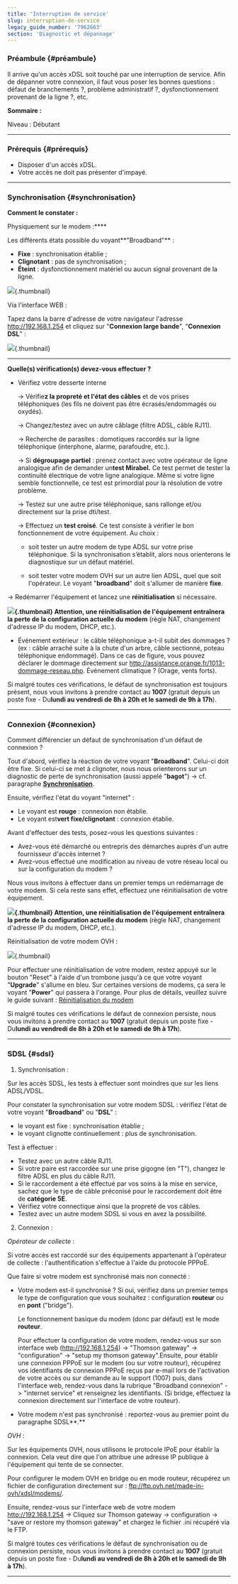 ```yaml
---
title: 'Interruption de service'
slug: interruption-de-service
legacy_guide_number: '7962663'
section: 'Diagnostic et dépannage'
---
```


### Préambule {#préambule}

Il arrive qu'un accès xDSL soit touché par une interruption de service. Afin de dépanner votre connexion, il faut vous poser les bonnes questions : défaut de branchements ?, problème administratif ?, dysfonctionnement provenant de la ligne ?, etc.

**Sommaire :**

Niveau : Débutant

------------------------------------------------------------------------

### Prérequis {#prérequis}

-   Disposer d'un accès xDSL.
-   Votre accès ne doit pas présenter d'impayé.

------------------------------------------------------------------------

### Synchronisation {#synchronisation}

**Comment le constater :**

Physiquement sur le modem :****

Les différents états possible du voyant**"Broadband"** :

-   **Fixe** : synchronisation établie ;
-   **Clignotant** : pas de synchronisation ;
-   **Éteint** : dysfonctionnement matériel ou aucun signal provenant de la ligne.

![](images/broaband.png){.thumbnail}

Via l'interface WEB :

Tapez dans la barre d'adresse de votre navigateur l'adresse <http://192.168.1.254> et cliquez sur "**Connexion large bande**", "**Connexion DSL**" :

![](images/interfacewebsynchro.png){.thumbnail}

------------------------------------------------------------------------

**Quelle(s) vérification(s) devez-vous effectuer ?**

-   Vérifiez votre desserte interne

    → Vérifie**z la propreté et l'état des câbles** et de vos prises téléphoniques (les fils ne doivent pas être écrasés/endommagés ou oxydés).

    → Changez/testez avec un autre câblage (filtre ADSL, câble RJ11).

    → Recherche de parasites : domotiques raccordés sur la ligne téléphonique (interphone, alarme, parafoudre, etc.).

    → Si **dégroupage partiel** : prenez contact avec votre opérateur de ligne analogique afin de demander un**test Mirabel.** Ce test permet de tester la continuité électrique de votre ligne analogique. Même si votre ligne semble fonctionnelle, ce test est primordial pour la résolution de votre problème.

    → Testez sur une autre prise téléphonique, sans rallonge et/ou directement sur la prise dti/test.

    → Effectuez un **test croisé**. Ce test consiste à vérifier le bon fonctionnement de votre équipement. Au choix :

    -   soit tester un autre modem de type ADSL sur votre prise téléphonique. Si la synchronisation s’établit, alors nous orienterons le diagnostique sur un défaut matériel.

    -   soit tester votre modem OVH sur un autre lien ADSL, quel que soit l'opérateur. Le voyant "**broadband**" doit s'allumer de manière **fixe**.

→ Redémarrer l'équipement et lancez une **réinitialisation** si nécessaire.

**![](images/warning.png){.thumbnail} Attention, une réinitialisation de l'équipement entraînera la perte de la configuration actuelle du modem** (règle NAT, changement d'adresse IP du modem, DHCP, etc.).

-   Événement extérieur : le câble téléphonique a-t-il subit des dommages ? (ex : câble arraché suite à la chute d'un arbre, câble sectionné, poteau téléphonique endommagé). Dans ce cas de figure, vous pouvez déclarer le dommage directement sur <http://assistance.orange.fr/1013-dommage-reseau.php>. Événement climatique ? (Orage, vents forts).

Si malgré toutes ces vérifications, le défaut de synchronisation est toujours présent, nous vous invitons à prendre contact au **1007** (gratuit depuis un poste fixe - Du**lundi au vendredi de 8h à 20h et le samedi de 9h à 17h**).

------------------------------------------------------------------------

### Connexion {#connexion}

Comment différencier un défaut de synchronisation d'un défaut de connexion ?

Tout d'abord, vérifiez la réaction de votre voyant "**Broadband**". Celui-ci doit être fixe. Si celui-ci se met à clignoter, nous nous orienterons sur un diagnostic de perte de synchronisation (aussi appelé "**bagot**") → cf. paragraphe [**Synchronisation**](#Interruptiondeservice-synchro).

Ensuite, vérifiez l'état du voyant "internet" :

-   Le voyant est **rouge** : connexion non établie.
-   Le voyant est**vert fixe/clignotant** : connexion établie.

Avant d'effectuer des tests, posez-vous les questions suivantes :

-   Avez-vous été démarché ou entrepris des démarches auprès d'un autre fournisseur d'accès internet ?
-   Avez-vous effectué une modification au niveau de votre réseau local ou sur la configuration du modem ?

Nous vous invitons à effectuer dans un premier temps un redémarrage de votre modem. Si cela reste sans effet, effectuez une réinitialisation de votre équipement.

**![](images/warning.png){.thumbnail} Attention, une réinitialisation de l'équipement entraînera la perte de la configuration actuelle du modem** (règle NAT, changement d'adresse IP du modem, DHCP, etc.).

Réinitialisation de votre modem OVH :

![](images/TG788vnreset.png){.thumbnail}

Pour effectuer une réinitialisation de votre modem, restez appuyé sur le bouton "Reset" à l'aide d'un trombone jusqu'à ce que votre voyant "**Upgrade**" s'allume en bleu. Sur certaines versions de modems, ça sera le voyant "**Power**" qui passera à l'orange. Pour plus de détails, veuillez suivre le guide suivant : [Réinitialisation du modem]({legacy}18121042)

Si malgré toutes ces vérifications le défaut de connexion persiste, nous vous invitons à prendre contact au **1007** (gratuit depuis un poste fixe - Du**lundi au vendredi de 8h à 20h et le samedi de 9h à 17h**).

------------------------------------------------------------------------

### SDSL {#sdsl}

1) Synchronisation :

Sur les accès SDSL, les tests à effectuer sont moindres que sur les liens ADSL/VDSL.

Pour constater la synchronisation sur votre modem SDSL : vérifiez l'état de votre voyant "**Broadband**" ou "**DSL**" :

-   le voyant est fixe : synchronisation établie ;
-   le voyant clignotte continuellement : plus de synchronisation.

Test à effectuer :

-   Testez avec un autre câble RJ11.
-   Si votre paire est raccordée sur une prise gigogne (en "T"), changez le filtre ADSL en plus du câble RJ11.
-   Si le raccordement a été effectué par vos soins à la mise en service, sachez que le type de câble préconisé pour le raccordement doit être de **catégorie 5E**.
-   Vérifiez votre connectique ainsi que la propreté de vos câbles.
-   Testez avec un autre modem SDSL si vous en avez la possibilité.

2) Connexion :

*Opérateur de collecte* :

Si votre accès est raccordé sur des équipements appartenant à l'opérateur de collecte : l'authentification s'effectue à l'aide du protocole PPPoE.

Que faire si votre modem est synchronisé mais non connecté :

-   Votre modem est-il synchronisé ? Si oui, vérifiez dans un premier temps le type de configuration que vous souhaitez : configuration **routeur** ou en **pont** ("bridge").

    Le fonctionnement basique du modem (donc par défaut) est le mode **routeur**.

    Pour effectuer la configuration de votre modem, rendez-vous sur son interface web (<http://192.168.1.254>) -&gt; "Thomson gateway" -&gt; "configuration" -&gt; "setup my thomson gateway".Ensuite, pour établir une connexion PPPoE sur le modem (ou sur votre routeur), récupérez vos identifiants de connexion PPPoE reçus par e-mail lors de l'activation de votre accès ou sur demande au le support (1007) puis, dans l'interface web, rendez-vous dans la rubrique "Broadband connexion" -&gt; "internet service" et renseignez les identifiants. (Si bridge, effectuez la connexion directement sur l'interface de votre routeur).

-   Votre modem n'est pas synchronisé : reportez-vous au premier point du paragraphe SDSL**.**

*OVH* :

Sur les équipements OVH, nous utilisons le protocole IPoE pour établir la connexion. Cela veut dire que l'on attribue une adresse IP publique à l'équipement qui tente de se connecter.

Pour configurer le modem OVH en bridge ou en mode routeur, récupérez un fichier de configuration directement sur : <ftp://ftp.ovh.net/made-in-ovh/xdsl/modems/>.

Ensuite, rendez-vous sur l'interface web de votre modem <http://192.168.1.254> -&gt; Cliquez sur Thomson gateway -&gt; configuration -&gt; "save or restore my thomson gateway" et chargez le fichier .ini récupéré via le FTP.

Si malgré toutes ces vérifications le défaut de synchronisation ou de connexion persiste, nous vous invitons à prendre contact au **1007** (gratuit depuis un poste fixe - Du**lundi au vendredi de 8h à 20h et le samedi de 9h à 17h**).

------------------------------------------------------------------------


